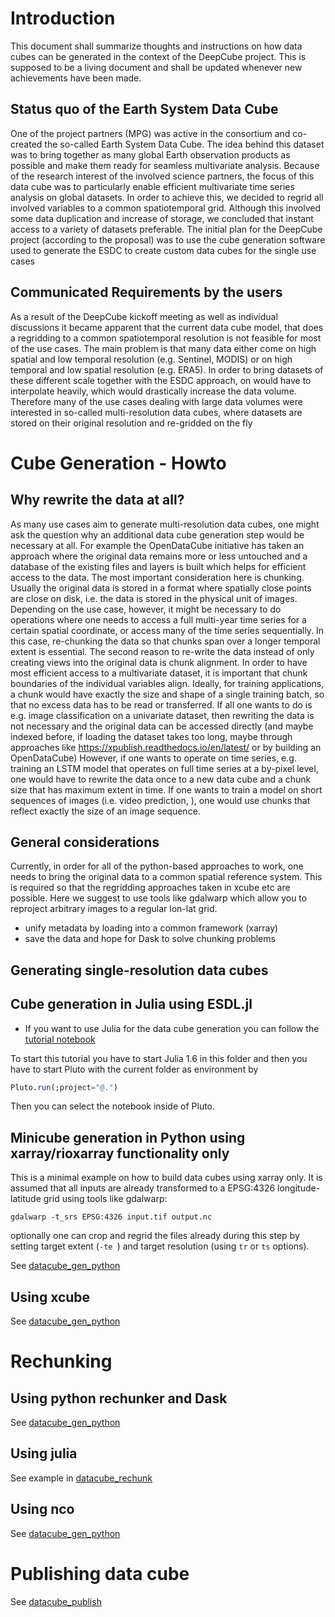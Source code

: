 # Introduction

This document shall summarize thoughts and instructions on how data cubes can be generated in the context of the DeepCube project. 
This is supposed to be a living document and shall be updated whenever new achievements have been made. 

## Status quo of the Earth System Data Cube

One of the project partners (MPG) was active in the consortium and co-created the so-called Earth System Data Cube. The idea behind this dataset was to bring together as many global Earth observation products as possible and make them ready for seamless multivariate analysis. 
Because of the research interest of the involved science partners, the focus of this data cube was to particularly enable efficient multivariate time series analysis on global datasets. In order to achieve this, we decided to regrid all involved 
variables to a common spatiotemporal grid. Although this involved some data duplication and increase of storage, we concluded
that instant access to a variety of datasets preferable. 
The initial plan for the DeepCube project (according to the proposal) was to use the cube generation software used to generate the ESDC to create custom data cubes for the single use cases 

## Communicated Requirements by the users

As a result of the DeepCube kickoff meeting as well as individual discussions it became apparent that the current data cube model, that does a regridding to a common spatiotemporal resolution is not feasible for most of the use cases. 
The main problem is that many data either come on high spatial and low temporal resolution (e.g. Sentinel, MODIS) or on high temporal and low spatial resolution (e.g. ERA5). In order to bring datasets of these different scale together with the ESDC approach, on would have to interpolate heavily, which would drastically increase the data volume. 
Therefore many of the use cases dealing with large data volumes were interested in so-called multi-resolution data cubes, 
where datasets are stored on their original resolution and re-gridded on the fly 

# Cube Generation - Howto

## Why rewrite the data at all?

As many use cases aim to generate multi-resolution data cubes, one might ask the question why an additional data cube generation step would be necessary at all. For example the OpenDataCube initiative has taken an approach where the original
data remains more or less untouched and a database of the existing files and layers is built which helps for efficient access to the data. The most important consideration here is chunking. Usually the original data is stored in a format where spatially close points are close on disk, i.e. the data is stored in the physical unit of images. Depending on the use case, however, it might be necessary to do operations where one needs to access a full multi-year time series for a certain spatial coordinate, or access many of the time series sequentially. 
In this case, re-chunking the data so that chunks span over a longer temporal extent is essential. The second reason to re-write the data instead of only creating views into the original data is chunk alignment. In order to have most efficient access to a multivariate dataset, it is important that chunk boundaries of the individual variables align. Ideally, for training applications, a chunk would have exactly the size and shape of a single training batch, so that no excess data has to be read or transferred. 
If all one wants to do is e.g. image classification on a univariate dataset, then rewriting the data is not necessary and the original data can be accessed directly (and maybe indexed before, if loading the dataset takes too long, maybe through approaches like https://xpublish.readthedocs.io/en/latest/ or by building an OpenDataCube)
However, if one wants to operate on time series, e.g. training an LSTM model that operates on full time series at a by-pixel level, one would have to rewrite the data once to a new data cube and a chunk size that has maximum extent in time. 
If one wants to train a model on short sequences of images (i.e. video prediction, ), one would use chunks that reflect exactly the size of an image sequence. 

## General considerations

Currently, in order for all of the python-based approaches to work, one needs to bring the original data to a common spatial reference system. This is required so that the regridding approaches taken in xcube etc are possible. Here we suggest to use tools like gdalwarp which allow you to reproject arbitrary images to a regular lon-lat grid. 
- unify metadata by loading into a common framework (xarray)
- save the data and hope for Dask to solve chunking problems

## Generating single-resolution data cubes


## Cube generation in Julia using ESDL.jl

- If you want to use Julia for the data cube generation you can follow the [tutorial notebook](loads1tifs.jl)

To start this tutorial you have to start Julia 1.6 in this folder and then you have to start Pluto with the current folder as environment by 
```julia
Pluto.run(;project="@.")
```

Then you can select the notebook inside of Pluto.

## Minicube generation in Python using xarray/rioxarray functionality only

This is a minimal example on how to build data cubes using xarray only. It is assumed that all inputs are already transformed to a EPSG:4326 longitude-latitude grid using tools like gdalwarp:

````
gdalwarp -t_srs EPSG:4326 input.tif output.nc
````

optionally one can crop and regrid the files already during this step by setting target extent (`-te `) and target resolution (using `tr` or `ts` options).

See [datacube_gen_python](./datacube_gen_python.ipynb#minicube)

## Using xcube

See [datacube_gen_python](./datacube_gen_python.ipynb#xcube)

# Rechunking
## Using python rechunker and Dask
See [datacube_gen_python](./datacube_gen_python.ipynb#rechunker)

## Using julia
See example in [datacube_rechunk](./datacube_rechunk_example.jl)
## Using nco
See [datacube_gen_python](./datacube_gen_python.ipynb#ncrechunk)

# Publishing data cube
See [datacube_publish](./datacube_publish.md)
